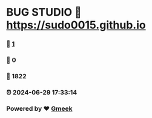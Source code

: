 # BUG STUDIO :link: https://sudo0015.github.io 
### :page_facing_up: [1](https://sudo0015.github.io/tag.html) 
### :speech_balloon: 0 
### :hibiscus: 1822 
### :alarm_clock: 2024-06-29 17:33:14 
### Powered by :heart: [Gmeek](https://github.com/Meekdai/Gmeek)
